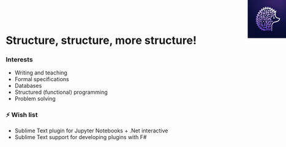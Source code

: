 # Structure, structure, more structure!

<style>
  #logo {
      position: absolute;
      top: 0;
      right: 0;
      width: 100px;
      height: 100px;
  }
</style>

<img src="./logo.png" id="logo" alt ="structured-sharpie">


### Interests
- Writing and teaching
- Formal specifications
- Databases
- Structured (functional) programming
- Problem solving

### ⚡ Wish list
- Sublime Text plugin for Jupyter Notebooks + .Net interactive
- Sublime Text support for developing plugins with F#
